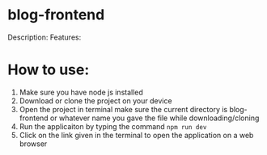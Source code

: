 # blog-frontend
Description:
Features:


# How to use:
1. Make sure you have node js installed
2. Download or clone the project on your device
3. Open the project in terminal make sure the current directory is blog-frontend or whatever name you gave the file while downloading/cloning
4. Run the applicaiton by typing the command `npm run dev`
5. Click on the link given in the terminal to open the application on a web browser
